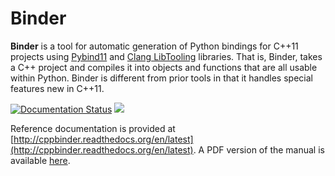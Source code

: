 # Binder

**Binder** is a tool for automatic generation of Python bindings for C++11 projects using [Pybind11](https://github.com/pybind/pybind11) and [Clang LibTooling](http://clang.llvm.org/docs/LibTooling.html) libraries.  That is, Binder, takes a C++ project and compiles it into objects and functions that are all usable within Python.  Binder is different from prior tools in that it handles special features new in C++11.

[![Documentation Status](https://readthedocs.org/projects/cppbinder/badge/?version=latest)](http://cppbinder.readthedocs.org/en/latest/?badge=latest)
![](https://github.com/RosettaCommons/binder/workflows/build/badge.svg)

Reference documentation is provided at
[http://cppbinder.readthedocs.org/en/latest](http://cppbinder.readthedocs.org/en/latest).
A PDF version of the manual is available
[here](https://media.readthedocs.org/pdf/cppbinder/latest/cppbinder.pdf).
